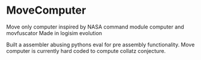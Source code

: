 # MoveComputer
Move only computer inspired by NASA command module computer and movfuscator
Made in logisim evolution

Built a assembler abusing pythons eval for pre assembly functionality.
Move computer is currently hard coded to compute collatz conjecture.
